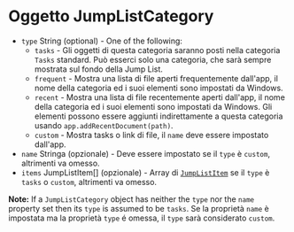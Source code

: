 # Oggetto JumpListCategory

* `type` String (optional) - One of the following:
  * `tasks` - Gli oggetti di questa categoria saranno posti nella categoria `Tasks` standard. Può esserci solo una categoria, che sarà sempre mostrata sul fondo della Jump List.
  * `frequent` - Mostra una lista di file aperti frequentemente dall'app, il nome della categoria ed i suoi elementi sono impostati da Windows.
  * `recent` - Mostra una lista di file recentemente aperti dall'app, il nome della categoria ed i suoi elementi sono impostati da Windows. Gli elementi possono essere aggiunti indirettamente a questa categoria usando `app.addRecentDocument(path)`.
  * `custom` - Mostra tasks o link di file, il `name` deve essere impostato dall'app.
* `name` Stringa (opzionale) - Deve essere impostato se il `type` è `custom`, altrimenti va omesso.
* `items` JumpListItem[] (opzionale) - Array di [`JumpListItem`](jump-list-item.md) se il `type` è `tasks` o `custom`, altrimenti va omesso.

**Note:** If a `JumpListCategory` object has neither the `type` nor the `name` property set then its `type` is assumed to be `tasks`. Se la proprietà `name` è impostata ma la proprietà `type` é omessa, il `type` sarà considerato `custom`.
